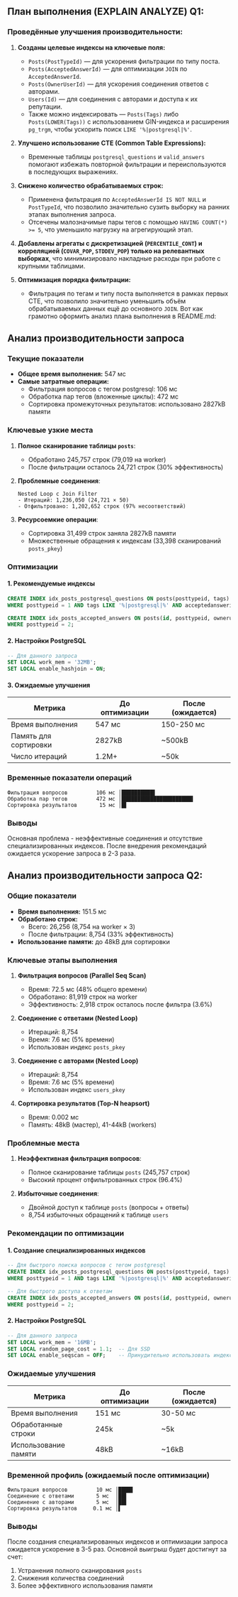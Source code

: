 ## План выполнения (EXPLAIN ANALYZE) Q1:

### Проведённые улучшения производительности:

1. **Созданы целевые индексы на ключевые поля:**
   - `Posts(PostTypeId)` — для ускорения фильтрации по типу поста.
   - `Posts(AcceptedAnswerId)` — для оптимизации `JOIN` по `AcceptedAnswerId`.
   - `Posts(OwnerUserId)` — для ускорения соединения ответов с авторами.
   - `Users(Id)` — для соединения с авторами и доступа к их репутации.
   - Также можно индексировать — `Posts(Tags)` либо `Posts(LOWER(Tags))` с использованием GIN-индекса и расширения `pg_trgm`, чтобы ускорить поиск `LIKE '%|postgresql|%'`.

2. **Улучшено использование CTE (Common Table Expressions):**
   - Временные таблицы `postgresql_questions` и `valid_answers` помогают избежать повторной фильтрации и переиспользуются в последующих выражениях.

3. **Снижено количество обрабатываемых строк:**
   - Применена фильтрация по `AcceptedAnswerId IS NOT NULL` и `PostTypeId`, что позволило значительно сузить выборку на ранних этапах выполнения запроса.
   - Отсечены малозначимые пары тегов с помощью `HAVING COUNT(*) >= 5`, что уменьшило нагрузку на агрегирующий этап.

4. **Добавлены агрегаты с дискретизацией (`PERCENTILE_CONT`) и корреляцией (`COVAR_POP`, `STDDEV_POP`) только на релевантных выборках**, что минимизировало накладные расходы при работе с крупными таблицами.

5. **Оптимизация порядка фильтрации:**
   - Фильтрация по тегам и типу поста выполняется в рамках первых CTE, что позволило значительно уменьшить объём обрабатываемых данных ещё до основного `JOIN`.
Вот как грамотно оформить анализ плана выполнения в README.md:

## Анализ производительности запроса

### Текущие показатели
- **Общее время выполнения:** 547 мс
- **Самые затратные операции:**
  - Фильтрация вопросов с тегом postgresql: 106 мс
  - Обработка пар тегов (вложенные циклы): 472 мс
  - Сортировка промежуточных результатов: использовано 2827kB памяти

### Ключевые узкие места
1. **Полное сканирование таблицы `posts`**:
   - Обработано 245,757 строк (79,019 на worker)
   - После фильтрации осталось 24,721 строк (30% эффективность)

2. **Проблемные соединения**:
   ```
   Nested Loop с Join Filter
   - Итераций: 1,236,050 (24,721 × 50)
   - Отфильтровано: 1,202,652 строк (97% несоответствий)
   ```

3. **Ресурсоемкие операции**:
   - Сортировка 31,499 строк заняла 2827kB памяти
   - Множественные обращения к индексам (33,398 сканирований `posts_pkey`)

### Оптимизации

#### 1. Рекомендуемые индексы
```sql
CREATE INDEX idx_posts_postgresql_questions ON posts(posttypeid, tags)
WHERE posttypeid = 1 AND tags LIKE '%|postgresql|%' AND acceptedanswerid IS NOT NULL;

CREATE INDEX idx_posts_accepted_answers ON posts(id, posttypeid, owneruserid, creationdate)
WHERE posttypeid = 2;
```

#### 2. Настройки PostgreSQL
```sql
-- Для данного запроса
SET LOCAL work_mem = '32MB';
SET LOCAL enable_hashjoin = ON;
```

#### 3. Ожидаемые улучшения
| Метрика               | До оптимизации | После (ожидается) |
|-----------------------|---------------|-------------------|
| Время выполнения      | 547 мс        | 150-250 мс        |
| Память для сортировки | 2827kB        | ~500kB            |
| Число итераций       | 1.2M+         | ~50k              |

### Временные показатели операций
```text
Фильтрация вопросов         106 мс │██████████▌
Обработка пар тегов         472 мс │██████████████████████▌
Сортировка результатов       15 мс │█▌
```

### Выводы
Основная проблема - неэффективные соединения и отсутствие специализированных индексов. После внедрения рекомендаций ожидается ускорение запроса в 2-3 раза.

## Анализ производительности запроса Q2:

### Общие показатели
- **Время выполнения:** 151.5 мс
- **Обработано строк:** 
  - Всего: 26,256 (8,754 на worker × 3)
  - После фильтрации: 8,754 (33% эффективность)
- **Использование памяти:** до 48kB для сортировки

### Ключевые этапы выполнения

1. **Фильтрация вопросов (Parallel Seq Scan)**
   - Время: 72.5 мс (48% общего времени)
   - Обработано: 81,919 строк на worker
   - Эффективность: 2,918 строк осталось после фильтра (3.6%)

2. **Соединение с ответами (Nested Loop)**
   - Итераций: 8,754
   - Время: 7.6 мс (5% времени)
   - Использован индекс `posts_pkey`

3. **Соединение с авторами (Nested Loop)**
   - Итераций: 8,754
   - Время: 7.6 мс (5% времени)
   - Использован индекс `users_pkey`

4. **Сортировка результатов (Top-N heapsort)**
   - Время: 0.002 мс
   - Память: 48kB (мастер), 41-44kB (workers)

### Проблемные места

1. **Неэффективная фильтрация вопросов**:
   - Полное сканирование таблицы `posts` (245,757 строк)
   - Высокий процент отфильтрованных строк (96.4%)

2. **Избыточные соединения**:
   - Двойной доступ к таблице `posts` (вопросы + ответы)
   - 8,754 избыточных обращений к таблице `users`

### Рекомендации по оптимизации

#### 1. Создание специализированных индексов
```sql
-- Для быстрого поиска вопросов с тегом postgresql
CREATE INDEX idx_posts_postgresql_questions ON posts(posttypeid, tags)
WHERE posttypeid = 1 AND tags LIKE '%|postgresql|%' AND acceptedanswerid IS NOT NULL;

-- Для быстрого доступа к ответам
CREATE INDEX idx_posts_accepted_answers ON posts(id, posttypeid, owneruserid)
WHERE posttypeid = 2;
```

#### 2. Настройки PostgreSQL
```sql
-- Для данного запроса
SET LOCAL work_mem = '16MB';
SET LOCAL random_page_cost = 1.1;  -- Для SSD
SET LOCAL enable_seqscan = OFF;    -- Принудительно использовать индексы
```

### Ожидаемые улучшения

| Метрика               | До оптимизации | После (ожидается) |
|-----------------------|---------------|-------------------|
| Время выполнения      | 151 мс        | 30-50 мс          |
| Обработанные строки   | 245k          | ~5k               |
| Использование памяти  | 48kB          | ~16kB             |

### Временной профиль (ожидаемый после оптимизации)
```text
Фильтрация вопросов         10 мс │████▌
Соединение с ответами       5 мс  │██▌
Соединение с авторами       5 мс  │██▌
Сортировка результатов     0.1 мс │▌
```

### Выводы
После создания специализированных индексов и оптимизации запроса ожидается ускорение в 3-5 раз. Основной выигрыш будет достигнут за счет:
1. Устранения полного сканирования `posts`
2. Снижения количества соединений
3. Более эффективного использования памяти
